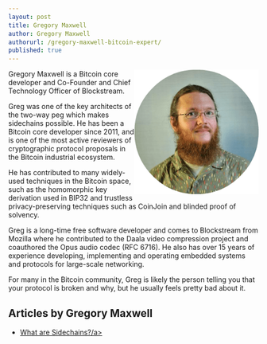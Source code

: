 ```yaml
---
layout: post
title: Gregory Maxwell
author: Gregory Maxwell
authorurl: /gregory-maxwell-bitcoin-expert/
published: true
---
```


<img src="/images/gregory-maxwell.png" alt="Gregory Maxwell" align="right">Gregory Maxwell is a Bitcoin core developer and Co-Founder and Chief Technology Officer of Blockstream.
<p>Greg was one of the key architects of the two-way peg which makes sidechains possible. He has been a Bitcoin core developer since 2011, and is one of the most active reviewers of cryptographic protocol proposals in the Bitcoin industrial ecosystem.
<p>He has contributed to many widely-used techniques in the Bitcoin space, such as the homomorphic key derivation used in BIP32 and trustless privacy-preserving techniques such as CoinJoin and blinded proof of solvency.
<p>Greg is a long-time free software developer and comes to Blockstream from Mozilla where he contributed to the Daala video compression project and coauthored the Opus audio codec (RFC 6716). He also has over 15 years of experience developing, implementing and operating embedded systems and protocols for large-scale networking.
<p>For many in the Bitcoin community, Greg is likely the person telling you that your protocol is broken and why, but he usually feels pretty bad about it.


## Articles by Gregory Maxwell
<ul>
<li><a href="/what-are-sidechains/">What are Sidechains?/a></li>
</ul>